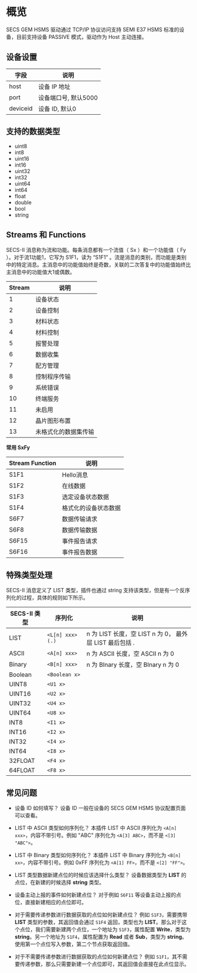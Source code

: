 # 概览

SECS GEM HSMS 驱动通过 TCP/IP 协议访问支持 SEMI E37 HSMS 标准的设备，目前支持设备 PASSIVE 模式，驱动作为 Host 主动连接。

## 设备设置

| 字段     | 说明                 |
| -------- | -------------------- |
| host     | 设备 IP 地址         |
| port     | 设备端口号, 默认5000 |
| deviceid | 设备 ID, 默认0       |

## 支持的数据类型

* uint8
* int8
* uint16
* int16
* uint32
* int32
* uint64
* int64
* float
* double
* bool
* string

## Streams 和 Functions

SECS-II 消息称为流和功能。每条消息都有一个流值（ Sx ）和一个功能值（ Fy ）。对于流1功能1，它写为 S1F1，读为 “S1F1” 。流是消息的类别，而功能是类别中的特定消息。主消息中的功能值始终是奇数，关联的二次答复中的功能值始终比主消息中的功能值大1或偶数。

| Stream | 说明                 |
| ------ | -------------------- |
| 1      | 设备状态             |
| 2      | 设备控制             |
| 3      | 材料状态             |
| 4      | 材料控制             |
| 5      | 报警处理             |
| 6      | 数据收集             |
| 7      | 配方管理             |
| 8      | 控制程序传输         |
| 9      | 系统错误             |
| 10     | 终端服务             |
| 11     | 未启用               |
| 12     | 晶片图形布置         |
| 13     | 未格式化的数据集传输 |


**常用 SxFy**

| Stream Function | 说明                 |
| --------------- | -------------------- |
| S1F1            | Hello消息            |
| S1F2            | 在线数据             |
| S1F3            | 选定设备状态数据     |
| S1F4            | 格式化的设备状态数据 |
| S6F7            | 数据传输请求         |
| S6F8            | 数据传输数据         |
| S6F15           | 事件报告请求         |
| S6F16           | 事件报告数据         |


## 特殊类型处理

SECS-II 消息定义了 LIST 类型，插件也通过 string 支持该类型，但是有一个反序列化的过程，具体的规则如下所示。

| SECS-II 类型 | 序列化          | 说明                                                      |
| ------------ | --------------- | --------------------------------------------------------- |
| LIST         | `<L[n] xxx>(.)` | n 为 LIST 长度，空 LIST n 为 0， 最外层 LIST 最后包括 *.* |
| ASCII        | `<A[n] xxx> `   | n 为 ASCII 长度，空 ASCII n 为 0                          |
| Binary       | `<B[n] xxx> `   | n 为 BInary 长度，空 BInary n 为 0                        |
| Boolean      | `<Boolean x> `  |                                                           |
| UINT8        | `<U1 x> `       |                                                           |
| UINT16       | `<U2 x> `       |                                                           |
| UINT32       | `<U4 x> `       |                                                           |
| UINT64       | `<U8 x> `       |                                                           |
| INT8         | `<I1 x> `       |                                                           |
| INT16        | `<I2 x> `       |                                                           |
| INT32        | `<I4 x> `       |                                                           |
| INT64        | `<I8 x> `       |                                                           |
| 32FLOAT      | `<F4 x> `       |                                                           |
| 64FLOAT      | `<F8 x> `       |                                                           |

## 常见问题
* 设备 ID 如何填写？
设备 ID 一般在设备的 SECS GEM HSMS 协议配置页面可以查看。

* LIST 中 ASCII 类型如何序列化？
本插件 LIST 中 ASCII 序列化为 `<A[n] xxx>`，内容不带引号。例如 "ABC" 序列化为 `<A[3] ABC>`，而不是 `<[3] "ABC">`。

* LIST 中 Binary 类型如何序列化？
本插件 LIST 中 Binary 序列化为 `<B[n] xx>`，内容不带引号。例如 0xFF 序列化为 `<A[1] FF>`，而不是 `<[2] "FF">`。

* LIST 类型数据新建点位的时候应该选择什么类型？
设备数据类型为 **LIST** 的点位，在新建的时候选择 **string** 类型。

* 设备主动上报的事件如何新建点位？
对于例如 `S6F11` 等设备主动上报的点位，直接新建相应的点位即可。

* 对于需要传递参数进行数据获取的点位如何新建点位？
例如 `S1F3`，需要携带 **LIST** 类型的参数，其返回值会通过 `S1F4` 返回，类型也为 **LIST**。那么对于这个点位，我们需要新建两个点位，一个地址为 `S1F3`，属性配置 **Write**，类型为 **string**。另一个地址为 `S1F4`，属性配置为 **Read** 或者 **Sub**，类型为 **string**。使用第一个点位写入参数，第二个节点获取返回值。

* 对于不需要传递参数进行数据获取的点位如何新建点位？
例如 `S1F1`，其不需要传递参数，那么只需要新建一个点位即可，其返回值会直接在此点位显示。

